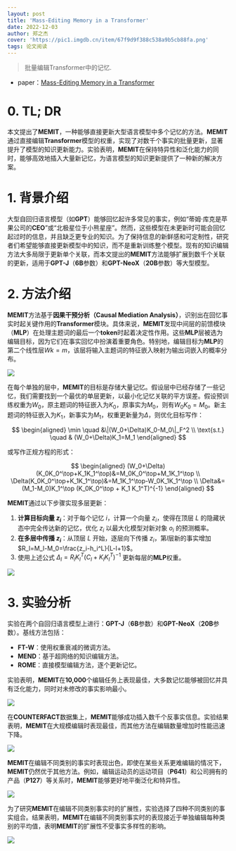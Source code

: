 ```yaml
---
layout: post
title: 'Mass-Editing Memory in a Transformer'
date: 2022-12-03
author: 郑之杰
cover: 'https://pic1.imgdb.cn/item/67f9d9f388c538a9b5cb88fa.png'
tags: 论文阅读
---
```


> 批量编辑Transformer中的记忆.

- paper：[Mass-Editing Memory in a Transformer](https://arxiv.org/abs/2210.07229)

# 0. TL; DR

本文提出了**MEMIT**，一种能够直接更新大型语言模型中多个记忆的方法。**MEMIT**通过直接编辑**Transformer**模型的权重，实现了对数千个事实的批量更新，显著提升了模型的知识更新能力。实验表明，**MEMIT**在保持特异性和泛化能力的同时，能够高效地插入大量新记忆，为语言模型的知识更新提供了一种新的解决方案。

# 1. 背景介绍
大型自回归语言模型（如**GPT**）能够回忆起许多常见的事实，例如“蒂姆·库克是苹果公司的**CEO**”或“北极星位于小熊星座”。然而，这些模型在未更新时可能会回忆起过时的信息，并且缺乏更专业的知识。为了保持信息的新鲜感和可定制性，研究者们希望能够直接更新模型中的知识，而不是重新训练整个模型。现有的知识编辑方法大多局限于更新单个关联，而本文提出的**MEMIT**方法能够扩展到数千个关联的更新，适用于**GPT-J**（**6B**参数）和**GPT-NeoX**（**20B**参数）等大型模型。

# 2. 方法介绍

**MEMIT**方法基于**因果干预分析（Causal Mediation Analysis）**，识别出在回忆事实时起关键作用的**Transformer**模块。具体来说，**MEMIT**发现中间层的前馈模块（**MLP**）在处理主题词的最后一个**token**时起着决定性作用。这些**MLP**层被选为编辑目标，因为它们在事实回忆中扮演着重要角色。特别地，编辑目标为**MLP**的第二个线性层$Wk=m$，该层将输入主题词的特征嵌入映射为输出词嵌入的概率分布。

![](https://pic1.imgdb.cn/item/67f9df5e88c538a9b5cb8d5d.png)

在每个单独的层中，**MEMIT**的目标是存储大量记忆。假设层中已经存储了一些记忆，我们需要找到一个最优的单层更新，以最小化记忆关联的平方误差。假设预训练权重为$W_0$，原主题词的特征嵌入为$K_0$，原事实为$M_0$，则有$W_0K_0=M_0$。新主题词的特征嵌入为$K_1$，新事实为$M_1$，权重更新量为$\Delta$，则优化目标写作：

$$
\begin{aligned}
\min \quad &\|(W_0+\Delta)K_0-M_0\|_F^2 \\
\text{s.t.} \quad & (W_0+\Delta)K_1=M_1
\end{aligned}
$$

或写作正规方程的形式：

$$
\begin{aligned}
(W_0+\Delta)(K_0K_0^\top+K_1K_1^\top)&=M_0K_0^\top+M_1K_1^\top \\
\Delta(K_0K_0^\top+K_1K_1^\top)&=M_1K_1^\top-W_0K_1K_1^\top \\
\Delta&=(M_1-M_0)K_1^\top (K_0K_0^\top + K_1 K_1^T)^{-1}
\end{aligned}
$$

**MEMIT**通过以下步骤实现多层更新：
1. **计算目标向量 $z_i$**：对于每个记忆 $i$，计算一个向量 $z_i$，使得在顶层 $L$ 的隐藏状态中完全传达新的记忆，优化 $z_i$ 以最大化模型对新对象 $o_i$ 的预测概率。
2. **在多层中传播 $z_i$**：从顶层 $L$ 开始，逐层向下传播 $z_i$，第$l$层新的事实增加$R_l=M_l-M_0=\frac{z_i-h_i^L}{L-l+1}$。
3. 使用上述公式 $\Delta_l = R_l K_l^T (C_l + K_l K_l^T)^{-1}$ 更新每层的**MLP**权重。

![](https://pic1.imgdb.cn/item/67fa15c488c538a9b5cc0be6.png)

# 3. 实验分析

实验在两个自回归语言模型上进行：**GPT-J**（**6B**参数）和**GPT-NeoX**（**20B**参数）。基线方法包括：
- **FT-W**：使用权重衰减的微调方法。
- **MEND**：基于超网络的知识编辑方法。
- **ROME**：直接模型编辑方法，逐个更新记忆。

实验表明，**MEMIT**在**10,000**个编辑任务上表现最佳，大多数记忆能够被回忆并具有泛化能力，同时对未修改的事实影响最小。

![](https://pic1.imgdb.cn/item/67fa174588c538a9b5cc1035.png)

在**COUNTERFACT**数据集上，**MEMIT**能够成功插入数千个反事实信息。实验结果表明，**MEMIT**在大规模编辑时表现最佳，而其他方法在编辑数量增加时性能迅速下降。

![](https://pic1.imgdb.cn/item/67fa176b88c538a9b5cc109c.png)

**MEMIT**在编辑不同类别的事实时表现出色，即使在某些关系更难编辑的情况下，**MEMIT**仍然优于其他方法。例如，编辑运动员的运动项目（**P641**）和公司拥有的产品（**P127**）等关系时，**MEMIT**能够更好地平衡泛化和特异性。

![](https://pic1.imgdb.cn/item/67fa17a188c538a9b5cc1128.png)

为了研究**MEMIT**在编辑不同类别事实时的扩展性，实验选择了四种不同类别的事实组合。结果表明，**MEMIT**在编辑不同类别事实时的表现接近于单独编辑每种类别的平均值，表明**MEMIT**的扩展性不受事实多样性的影响。

![](https://pic1.imgdb.cn/item/67fa17c788c538a9b5cc1196.png)